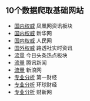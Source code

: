 ## 10个数据爬取基础网站 ##

* [国内权威](http://news.ifeng.com/) 凤凰网资讯板块
* [国内权威](http://www.news.cn/) 新华网
* [国内权威](http://www.people.com.cn/) 人民网
* [国外权威](https://cn.reuters.com/theWire) 路透社实时资讯
* [流量](https://www.toutiao.com/ch/news_hot/) 今日头条热点板块
* [流量](http://news.qq.com/) 腾讯新闻
* [流量](http://www.sina.com.cn/) 新浪网
* [专业分析](https://www.yicai.com/) 第一财经
* [专业分析](http://finance.huanqiu.com/) 环球财经
* [专业分析](http://www.caixin.com/) 财新网
